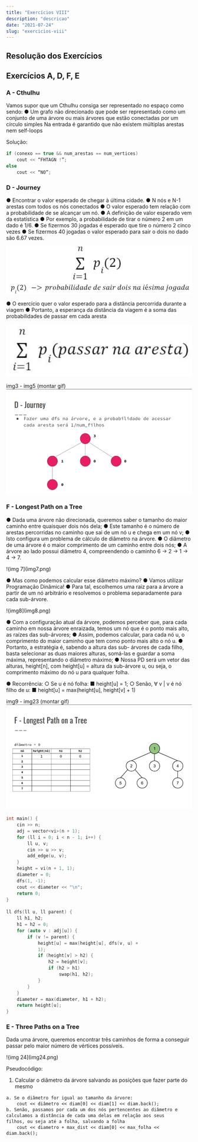 ```yaml
---
title: "Exercícios VIII"
description: "descricao"
date: "2021-07-24"
slug: "exercicios-viii"
---
```

## Resolução dos Exercícios
## Exercícios A, D, F, E
### A - Cthulhu
Vamos supor que um Cthulhu consiga ser representado no espaço como sendo:
● Um grafo não direcionado que pode ser representado como um conjunto de uma árvore ou mais árvores que estão conectadas por um círculo simples Na entrada é garantido que não existem múltiplas arestas nem self-loops

Solução:
``` C++
if (conexo == true && num_arestas == num_vertices)
    cout << “FHTAGN !”;
else
    cout << “NO”;
   ```

### D - Journey
● Encontrar o valor esperado de chegar à última cidade.
● N nós e N-1 arestas com todos os nós conectados
● O valor esperado tem relação com a probabilidade de se
alcançar um nó.
● A definição de valor esperado vem da estatística
● Por exemplo, a probabilidade de tirar o número 2 em um dado é
1/6.
● Se fizermos 30 jogadas é esperado que tire o número 2 cinco
vezes
● Se fizermos 40 jogadas o valor esperado para sair o dois no
dado são 6.67 vezes.

![img1](img1.png)

● O exercício quer o valor esperado para a distância
percorrida durante a viagem
● Portanto, a esperança da distância da viagem é a soma das
probabilidades de passar em cada aresta

![img2](img2.png)

img3 - img5 (montar gif)
![gif1](gif1.gif)

### F - Longest Path on a Tree
● Dada uma árvore não direcionada, queremos saber o tamanho
do maior caminho entre quaisquer dois nós dela;
● Este tamanho é o número de arestas percorridas no caminho
que sai de um nó u e chega em um nó v;
● Isto configura um problema de cálculo de diâmetro na
árvore.
● O diâmetro de uma árvore é o maior comprimento de um caminho entre dois nós;
● A árvore ao lado possui diâmetro 4, compreendendo o caminho 6 -> 2 -> 1 -> 4 -> 7.

!{img 7](img7.png)

● Mas como podemos calcular esse diâmetro máximo?
● Vamos utilizar Programação Dinâmica!
● Para tal, escolhemos uma raiz para a árvore a partir de um nó arbitrário e resolvemos o problema separadamente para cada sub-árvore.

!{img8](img8.png)

● Com a configuração atual da árvore, podemos perceber que, para cada caminho em nossa árvore enraizada, temos um nó que é o ponto mais alto, as raízes das sub-árvores;
● Assim, podemos calcular, para cada nó u, o comprimento do maior caminho que tem como ponto mais alto o nó u.
● Portanto, a estratégia é, sabendo a altura das sub- árvores de cada filho, basta selecionar as duas maiores alturas, somá-las e guardar a soma máxima, representando o diâmetro máximo;
● Nossa PD será um vetor das alturas, height[n], com height[u] = altura da sub-árvore u, ou seja, o comprimento máximo do nó u para qualquer folha.

● Recorrência:
○ Se u é nó folha:
■ height[u] = 1;
○ Senão, ∀ v | v é nó filho de u:
■ height[u] = max(height[u], height[v] + 1)

img9 - img23 (montar gif)
![gif2](gif2.gif)
``` C++
int main() {
    cin >> n;
    adj = vector<vi>(n + 1);
    for (ll i = 0; i < n - 1; i++) {
        ll u, v;
        cin >> u >> v;
        add_edge(u, v);
    }
    height = vi(n + 1, 1);
    diameter = 0;
    dfs(1, -1);
    cout << diameter << "\n";
    return 0;
}

ll dfs(ll u, ll parent) {
    ll h1, h2;
    h1 = h2 = 0;
    for (auto v : adj[u]) {
        if (v != parent) {
            height[u] = max(height[u], dfs(v, u) +
            1);
            if (height[v] > h2) {
                h2 = height[v];
                if (h2 > h1)
                    swap(h1, h2);
            }
        }
    }
    diameter = max(diameter, h1 + h2);
    return height[u];
}
```

### E - Three Paths on a Tree
Dada uma árvore, queremos encontrar
três caminhos de forma a conseguir
passar pelo maior número de vértices
possíveis.

!{img 24](img24.png)

Pseudocódigo:
1. Calcular o diâmetro da árvore salvando as posições que
fazer parte do mesmo
```
a. Se o diâmetro for igual ao tamanho da árvore:
	cout << diâmetro << diam[0] << diam[1] << diam.back();
b. Senão, passamos por cada um dos nós pertencentes ao diâmetro e
calculamos a distância de cada uma delas em relação aos seus
filhos, ou seja até a folha, salvando a folha
	cout << diametro + max_dist << diam[0] << max_folha << diam.back();
```
